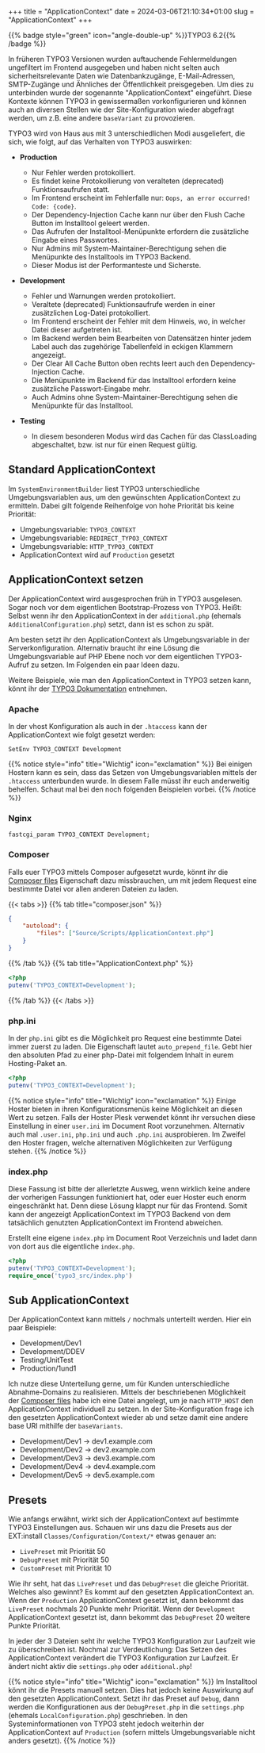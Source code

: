 +++
title = "ApplicationContext"
date = 2024-03-06T21:10:34+01:00
slug = "ApplicationContext"
+++

{{% badge style="green" icon="angle-double-up" %}}TYPO3 6.2{{% /badge %}}

In früheren TYPO3 Versionen wurden auftauchende Fehlermeldungen ungefiltert im Frontend ausgegeben und haben nicht selten auch sicherheitsrelevante Daten wie Datenbankzugänge, E-Mail-Adressen, SMTP-Zugänge und Ähnliches der Öffentlichkeit preisgegeben. Um dies zu unterbinden wurde der sogenannte "ApplicationContext" eingeführt. Diese Kontexte können TYPO3 in gewissermaßen vorkonfigurieren und können auch an diversen Stellen wie der Site-Konfiguration wieder abgefragt werden, um z.B. eine andere `baseVariant` zu provozieren.

TYPO3 wird von Haus aus mit 3 unterschiedlichen Modi ausgeliefert, die sich, wie folgt, auf das Verhalten von TYPO3 auswirken:

- **Production**
  - Nur Fehler werden protokolliert.
  - Es findet keine Protokollierung von veralteten (deprecated) Funktionsaufrufen statt.
  - Im Frontend erscheint im Fehlerfalle nur: `Oops, an error occurred! Code: {code}`.
  - Der Dependency-Injection Cache kann nur über den Flush Cache Button im Installtool geleert werden.
  - Das Aufrufen der Installtool-Menüpunkte erfordern die zusätzliche Eingabe eines Passwortes.
  - Nur Admins mit System-Maintainer-Berechtigung sehen die Menüpunkte des Installtools im TYPO3 Backend.
  - Dieser Modus ist der Performanteste und Sicherste.

- **Development**
  - Fehler und Warnungen werden protokolliert.
  - Veraltete (deprecated) Funktionsaufrufe werden in einer zusätzlichen Log-Datei protokolliert.
  - Im Frontend erscheint der Fehler mit dem Hinweis, wo, in welcher Datei dieser aufgetreten ist.
  - Im Backend werden beim Bearbeiten von Datensätzen hinter jedem Label auch das zugehörige Tabellenfeld in eckigen Klammern angezeigt.
  - Der Clear All Cache Button oben rechts leert auch den Dependency-Injection Cache.
  - Die Menüpunkte im Backend für das Installtool erfordern keine zusätzliche Passwort-Eingabe mehr.
  - Auch Admins ohne System-Maintainer-Berechtigung sehen die Menüpunkte für das Installtool.

- **Testing**
  - In diesem besonderen Modus wird das Cachen für das ClassLoading abgeschaltet, bzw. ist nur für einen Request gültig.

## Standard ApplicationContext

Im `SystemEnvironmentBuilder` liest TYPO3 unterschiedliche Umgebungsvariablen aus, um den gewünschten ApplicationContext zu ermitteln. Dabei gilt folgende Reihenfolge von hohe Priorität bis keine Priorität:

- Umgebungsvariable: `TYPO3_CONTEXT`
- Umgebungsvariable: `REDIRECT_TYPO3_CONTEXT`
- Umgebungsvariable: `HTTP_TYPO3_CONTEXT`
- ApplicationContext wird auf `Production` gesetzt

## ApplicationContext setzen

Der ApplicationContext wird ausgesprochen früh in TYPO3 ausgelesen. Sogar noch vor dem eigentlichen Bootstrap-Prozess von TYPO3. Heißt: Selbst wenn ihr den ApplicationContext in der `additional.php` (ehemals `AdditionalConfiguration.php`) setzt, dann ist es schon zu spät.

Am besten setzt ihr den ApplicationContext als Umgebungsvariable in der Serverkonfiguration. Alternativ braucht ihr eine Lösung die Umgebungsvariable auf PHP Ebene noch vor dem eigentlichen TYPO3-Aufruf zu setzen. Im Folgenden ein paar Ideen dazu.

Weitere Beispiele, wie man den ApplicationContext in TYPO3 setzen kann, könnt ihr der [TYPO3 Dokumentation](https://docs.typo3.org/m/typo3/reference-coreapi/main/en-us/ApiOverview/RequestLifeCycle/Bootstrapping.html#application-context) entnehmen.

### Apache

In der vhost Konfiguration als auch in der `.htaccess` kann der ApplicationContext wie folgt gesetzt werden:

```shell
SetEnv TYPO3_CONTEXT Development
```

{{% notice style="info" title="Wichtig" icon="exclamation" %}}
Bei einigen Hostern kann es sein, dass das Setzen von Umgebungsvariablen mittels der `.htaccess` unterbunden wurde. In diesem Falle müsst ihr euch anderweitig behelfen. Schaut mal bei den noch folgenden Beispielen vorbei.
{{% /notice %}}

### Nginx

```shell
fastcgi_param TYPO3_CONTEXT Development;
```

### Composer

Falls euer TYPO3 mittels Composer aufgesetzt wurde, könnt ihr die [Composer files](https://getcomposer.org/doc/04-schema.md#files) Eigenschaft dazu missbrauchen, um mit jedem Request eine bestimmte Datei vor allen anderen Dateien zu laden.

{{< tabs >}}
{{% tab title="composer.json" %}}
```json
{
    "autoload": {
        "files": ["Source/Scripts/ApplicationContext.php"]
    }
}
```
{{% /tab %}}
{{% tab title="ApplicationContext.php" %}}
```php
<?php
putenv('TYPO3_CONTEXT=Development');
```
{{% /tab %}}
{{< /tabs >}}

### php.ini

In der `php.ini` gibt es die Möglichkeit pro Request eine bestimmte Datei immer zuerst zu laden. Die Eigenschaft lautet `auto_prepend_file`. Gebt hier den absoluten Pfad zu einer php-Datei mit folgendem Inhalt in eurem Hosting-Paket an.

```php
<?php
putenv('TYPO3_CONTEXT=Development');
```

{{% notice style="info" title="Wichtig" icon="exclamation" %}}
Einige Hoster bieten in ihren Konfigurationsmenüs keine Möglichkeit an diesen Wert zu setzen. Falls der Hoster Plesk verwendet könnt ihr versuchen diese Einstellung in einer `user.ini` im Document Root vorzunehmen. Alternativ auch mal `.user.ini`, `php.ini` und auch `.php.ini` ausprobieren. Im Zweifel den Hoster fragen, welche alternativen Möglichkeiten zur Verfügung stehen.
{{% /notice %}}

### index.php

Diese Fassung ist bitte der allerletzte Ausweg, wenn wirklich keine andere der vorherigen Fassungen funktioniert hat, oder euer Hoster euch enorm eingeschränkt hat. Denn diese Lösung klappt nur für das Frontend. Somit kann der angezeigt ApplicationContext im TYPO3 Backend von dem tatsächlich genutzten ApplicationContext im Frontend abweichen.

Erstellt eine eigene `index.php` im Document Root Verzeichnis und ladet dann von dort aus die eigentliche `index.php`.

```php
<?php
putenv('TYPO3_CONTEXT=Development');
require_once('typo3_src/index.php')
```

## Sub ApplicationContext

Der ApplicationContext kann mittels `/` nochmals unterteilt werden. Hier ein paar Beispiele:

- Development/Dev1
- Development/DDEV
- Testing/UnitTest
- Production/1und1

Ich nutze diese Unterteilung gerne, um für Kunden unterschiedliche Abnahme-Domains zu realisieren. Mittels der beschriebenen Möglichkeit der [Composer files](#composer) habe ich eine Datei angelegt, um je nach `HTTP_HOST` den ApplicationContext individuell zu setzen. In der Site-Konfiguration frage ich den gesetzten ApplicationContext wieder ab und setze damit eine andere base URI mithilfe der `baseVariants`.

- Development/Dev1 -> dev1.example.com
- Development/Dev2 -> dev2.example.com
- Development/Dev3 -> dev3.example.com
- Development/Dev4 -> dev4.example.com
- Development/Dev5 -> dev5.example.com

## Presets

Wie anfangs erwähnt, wirkt sich der ApplicationContext auf bestimmte TYPO3 Einstellungen aus. Schauen wir uns dazu die Presets aus der EXT:install `Classes/Configuration/Context/*` etwas genauer an:

- `LivePreset` mit Priorität 50
- `DebugPreset` mit Priorität 50
- `CustomPreset` mit Priorität 10

Wie ihr seht, hat das `LivePreset` und das `DebugPreset` die gleiche Priorität. Welches also gewinnt? Es kommt auf den gesetzten ApplicationContext an. Wenn der `Production` ApplicationContext gesetzt ist, dann bekommt das `LivePreset` nochmals 20 Punkte mehr Priorität. Wenn der `Development` ApplicationContext gesetzt ist, dann bekommt das `DebugPreset` 20 weitere Punkte Priorität.

In jeder der 3 Dateien seht ihr welche TYPO3 Konfiguration zur Laufzeit wie zu überschreiben ist. Nochmal zur Verdeutlichung: Das Setzen des ApplicationContext verändert die TYPO3 Konfiguration zur Laufzeit. Er ändert nicht aktiv die `settings.php` oder `additional.php`!

{{% notice style="info" title="Wichtig" icon="exclamation" %}}
Im Installtool könnt ihr die Presets manuell setzen. Dies hat jedoch keine Auswirkung auf den gesetzten ApplicationContext. Setzt ihr das Preset auf `Debug`, dann werden die Konfigurationen aus der `DebugPreset.php` in die `settings.php` (ehemals `LocalConfiguration.php`) geschrieben. In den Systeminformationen von TYPO3 steht jedoch weiterhin der ApplicationContext auf `Production` (sofern mittels Umgebungsvariable nicht anders gesetzt).
{{% /notice %}}
